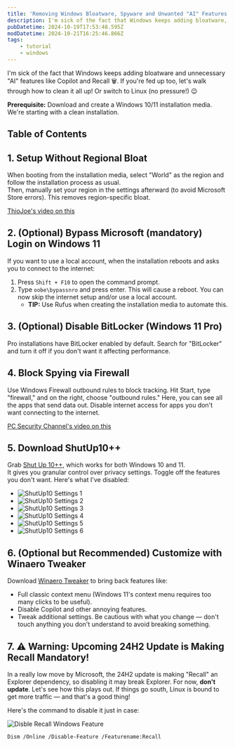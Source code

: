 ```yaml
---
title: 'Removing Windows Bloatware, Spyware and Unwanted "AI" Features'
description: I'm sick of the fact that Windows keeps adding bloatware, spyware and "AI" features like Copilot and Recall 🗑️.
pubDatetime: 2024-10-19T17:53:48.595Z
modDatetime: 2024-10-21T16:25:46.866Z
tags:
    - tutorial
    - windows
---
```


I'm sick of the fact that Windows keeps adding bloatware and unnecessary "AI" features like Copilot and Recall 🗑️. If you're fed up too, let's walk through how to clean it all up! Or switch to Linux (no pressure!) 😉

**Prerequisite:** Download and create a Windows 10/11 installation media. We're starting with a clean installation.

## Table of Contents

## 1. Setup Without Regional Bloat

When booting from the installation media, select "World" as the region and follow the installation process as usual.  
Then, manually set your region in the settings afterward (to avoid Microsoft Store errors). This removes region-specific bloat.

[ThioJoe's video on this](https://youtu.be/mZm6mY3I7J4?si=3B8fNCscnO5qbFwy)

## 2. (Optional) Bypass Microsoft (mandatory) Login on Windows 11

If you want to use a local account, when the installation reboots and asks you to connect to the internet:

1. Press `Shift + F10` to open the command prompt.
2. Type `oobe\bypassnro` and press enter. This will cause a reboot. You can now skip the internet setup and/or use a local account.
    - **TIP:** Use Rufus when creating the installation media to automate this.

## 3. (Optional) Disable BitLocker (Windows 11 Pro)

Pro installations have BitLocker enabled by default. Search for "BitLocker" and turn it off if you don't want it affecting performance.

## 4. Block Spying via Firewall

Use Windows Firewall outbound rules to block tracking. Hit Start, type "firewall," and on the right, choose "outbound rules." Here, you can see all the apps that send data out. Disable internet access for apps you don't want connecting to the internet.

[PC Security Channel's video on this](https://youtu.be/IZ_yccX8eys?si=iSh-C7C2jU9dAD7c)

## 5. Download ShutUp10++

Grab [Shut Up 10++](https://www.oo-software.com/en/shutup10), which works for both Windows 10 and 11.  
It gives you granular control over privacy settings. Toggle off the features you don't want. Here's what I've disabled:

- ![ShutUp10 Settings 1](@/assets/images/remove-copilot-and-bloatware-from-windows/shutup10-1.jpg)
- ![ShutUp10 Settings 2](@/assets/images/remove-copilot-and-bloatware-from-windows/shutup10-2.jpg)
- ![ShutUp10 Settings 3](@/assets/images/remove-copilot-and-bloatware-from-windows/shutup10-3.jpg)
- ![ShutUp10 Settings 4](@/assets/images/remove-copilot-and-bloatware-from-windows/shutup10-4.jpg)
- ![ShutUp10 Settings 5](@/assets/images/remove-copilot-and-bloatware-from-windows/shutup10-5.jpg)
- ![ShutUp10 Settings 6](@/assets/images/remove-copilot-and-bloatware-from-windows/shutup10-6.jpg)

## 6. (Optional but Recommended) Customize with Winaero Tweaker

Download [Winaero Tweaker](https://winaerotweaker.com/) to bring back features like:

- Full classic context menu (Windows 11's context menu requires too many clicks to be useful).
- Disable Copilot and other annoying features.
- Tweak additional settings. Be cautious with what you change — don't touch anything you don't understand to avoid breaking something.

## 7. ⚠️ Warning: Upcoming 24H2 Update is Making Recall Mandatory!

In a really low move by Microsoft, the 24H2 update is making "Recall" an Explorer dependency, so disabling it may break Explorer. For now, **don't update**. Let's see how this plays out. If things go south, Linux is bound to get more traffic — and that's a good thing!

Here's the command to disable it just in case:

![Disble Recall Windows Feature](@/assets/images/remove-copilot-and-bloatware-from-windows/disable-recall.png)

```
Dism /Online /Disable-Feature /Featurename:Recall
```
